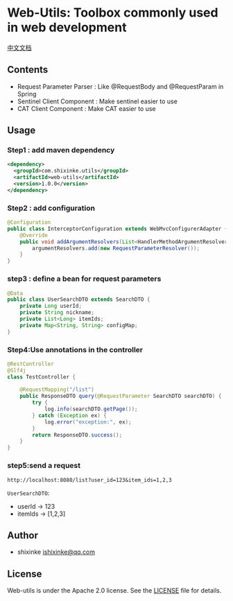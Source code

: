 
# Web-Utils: Toolbox commonly used in web development

[中文文档](http://github.com/shixinke/web-utils/blob/master/README_zh.md)

## Contents

- Request Parameter Parser : Like @RequestBody and @RequestParam in Spring
- Sentinel Client Component : Make sentinel easier to use
- CAT Client Component : Make CAT easier to use


## Usage

### Step1 : add maven dependency

```xml
<dependency>
  <groupId>com.shixinke.utils</groupId>
  <artifactId>web-utils</artifactId>
  <version>1.0.0</version>
</dependency>
```

### Step2 : add configuration


```java
@Configuration
public class InterceptorConfiguration extends WebMvcConfigurerAdapter {
    @Override
    public void addArgumentResolvers(List<HandlerMethodArgumentResolver> argumentResolvers) {
        argumentResolvers.add(new RequestParameterResolver());
    }
}
```

### step3 : define a bean for request parameters

```java
@Data
public class UserSearchDTO extends SearchDTO {
    private Long userId;
    private String nickname;
    private List<Long> itemIds;
    private Map<String, String> configMap;
}
```

### Step4:Use annotations in the controller

```java
@RestController
@Slf4j
class TestController {
    
    @RequestMapping("/list")
    public ResponseDTO query(@RequestParameter SearchDTO searchDTO) {
        try {
            log.info(searchDTO.getPage());
        } catch (Exception ex) {
            log.error("exception:", ex);
        }
        return ResponseDTO.success();
    }
}
```

### step5:send a request 


`http://localhost:8080/list?user_id=123&item_ids=1,2,3`

`UserSearchDTO`:

- userId -> 123
- itemIds -> [1,2,3]



## Author

- shixinke <ishixinke@qq.com>


## License

Web-utils is under the Apache 2.0 license. See the [LICENSE](https://github.com/shixinke/web-utils/blob/master/LICENSE.txt) file for details.

